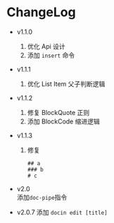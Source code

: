 # ChangeLog

- v1.1.0  
    1. 优化 Api 设计
    2. 添加 `insert` 命令

- v1.1.1 
    1. 优化 List Item 父子判断逻辑

- v1.1.2
    1. 修复 BlockQuote 正则
    2. 添加 BlockCode 缩进逻辑

- v1.1.3  
    1. 修复
        ```
        ## a
        ### b
        # c
        ```

                
- v2.0  
    添加`doc-pipe`指令
    
- v2.0.7
    添加 `docin edit [title]`